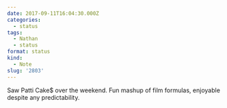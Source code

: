 ```yaml
---
date: 2017-09-11T16:04:30.000Z
categories:
  - status
tags:
  - Nathan
  - status
format: status
kind:
  - Note
slug: '2803'
---
```


Saw Patti Cake$ over the weekend. Fun mashup of film formulas, enjoyable despite
any predictability.
